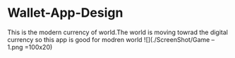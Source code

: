 # Wallet-App-Design

This is the modern currency of world.The world is moving towrad the digital currency so this app is good for modren world 
![](./ScreenShot/Game – 1.png =100x20)
